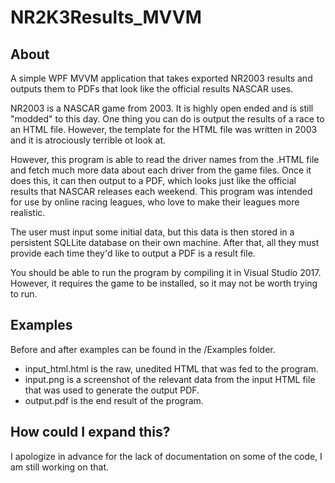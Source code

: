 # NR2K3Results_MVVM

## About

A simple WPF MVVM application that takes exported NR2003 results and outputs them to PDFs that look like the official results NASCAR uses.

NR2003 is a NASCAR game from 2003. It is highly open ended and is still "modded" to this day. One thing you can do is output the results of a race to an HTML file. However, the template for the HTML file was written in 2003 and it is atrociously terrible ot look at. 

However, this program is able to read the driver names from the .HTML file and fetch much more data about each driver from the game files. Once it does this, it can then output to a PDF, which looks just like the official results that NASCAR releases each weekend. This program was intended for use by online racing leagues, who love to make their leagues more realistic.

The user must input some initial data, but this data is then stored in a persistent SQLLite database on their own machine. After that, all they must provide each time they'd like to output a PDF is a result file.

You should be able to run the program by compiling it in Visual Studio 2017. However, it requires the game to be installed, so it may not be worth trying to run.

## Examples
Before and after examples can be found in the /Examples folder.
  - input_html.html is the raw, unedited HTML that was fed to the program.
  - input.png is a screenshot of the relevant data from the input HTML file that was used to generate the output PDF.
  - output.pdf is the end result of the program. 
  
## How could I expand this?



I apologize in advance for the lack of documentation on some of the code, I am still working on that.
